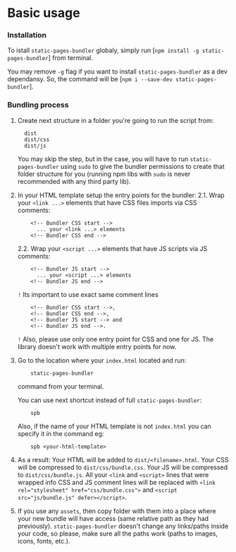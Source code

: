 # Basic usage
### Installation
To istall `static-pages-bundler` globaly, simply run [```npm install -g static-pages-bundler```] from terminal.

You may remove `-g` flag if you want to install `static-pages-bundler` as a dev dependansy. So, the command will be [```npm i --save-dev static-pages-bundler```].


### Bundling process

1. Create next structure in a folder you're going to run the script from:
    ```
      dist
      dist/css
      dist/js
    ```
    You may skip the step, but in the case, you will have to run `static-pages-bundler` using `sudo` to give the bundler permissions to create that folder structure for you (running npm libs with `sudo` is never recommended with any third party lib).
    
    
2. In your HTML template setup the entry points for the bundler: 
     2.1. Wrap your `<link ...>` elements that have CSS files imports via CSS comments:
   ```
       <!-- Bundler CSS start -->
         ... your <link ...> elements
       <!-- Bundler CSS end -->
   ```
     2.2. Wrap your `<script ...>` elements that have JS scripts via JS comments:
   ```
       <!-- Bundler JS start -->
         ... your <script ...> elements
       <!-- Bundler JS end -->
   ```
   `!` Its important to use exact same comment lines 
   ```
       <!-- Bundler CSS start -->,
       <!-- Bundler CSS end -->,
       <!-- Bundler JS start --> and
       <!-- Bundler JS end -->.
   ```
   `!` Also, please use only one entry point for CSS and one for JS. The library doesn't work with multiple entry points for now.
    
    
3. Go to the location where your `index.html` located and run:
    ```
        static-pages-bundler
    ```
      command from your terminal.
  
      You can use next shortcut instead of full `static-pages-bundler`:
    ```
        spb
    ```
    
    Also, if the name of your HTML template is not `index.html` you can specify it in the command eg:
    ```
        spb <your-html-template>
    ```
    

4. As a result:
Your HTML will be added to `dist/<filename>.html`.
Your CSS will be compressed to `dist/css/bundle.css`.
Your JS will be compressed to `dist/css/bundle.js`.
All your `<link` and `<script>` lines that were wrapped info CSS and JS comment lines will be replaced with `<link rel="stylesheet" href="css/bundle.css">` and `<script src="js/bundle.js" defer></script>`.
      
  
    
5. If you use any `assets`, then copy folder with them into a place where your new bundle will have access (same relative path as they had previously). `static-pages-bundler` doesn't change any links/paths inside your code, so please, make sure all the paths work (paths to images, icons, fonts, etc.).
